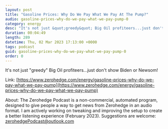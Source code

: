 ```yaml
---
layout: post
title: "Gasoline Prices: Why Do We Pay What We Pay At The Pump?"
audio: gasoline-prices-why-do-we-pay-what-we-pay-pump-0
category: energy
desc: "It's not just &quot;greedy&quot; Big Oil profiteers...just don't show Biden or Newsom!"
duration: 00:04:49
length: 289
datetime: Thu, 02 Mar 2023 17:13:00 +0000
tags: podcast
guid: gasoline-prices-why-do-we-pay-what-we-pay-pump-0
order: 0
---
```

It's not just &quot;greedy&quot; Big Oil profiteers...just don't show Biden or Newsom!

Link: [https://www.zerohedge.com/energy/gasoline-prices-why-do-we-pay-what-we-pay-pump](https://www.zerohedge.com/energy/gasoline-prices-why-do-we-pay-what-we-pay-pump)

About: The Zerohedge Podcast is a non-commercial, automated program, designed to give people a way to get news from Zerohedge in an audio format.  I am actively working on tweaking and improving the setup to create a better listening experience (February 2023).  Suggestions are welcome: [zerohedgePodcast@outlook.com](mailto:zerohedgePodcast@outlook.com)